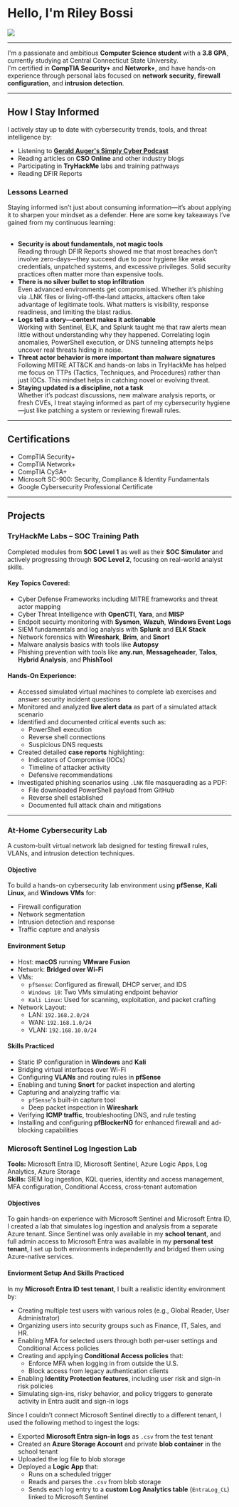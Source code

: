 # Hello, I'm Riley Bossi

<a href="https://www.linkedin.com/in/riley-bossi-b08729295">
  <img src="https://img.shields.io/badge/-LinkedIn-0072b1?&style=for-the-badge&logo=linkedin&logoColor=white"/>
</a>

---

I'm a passionate and ambitious **Computer Science student** with a **3.8 GPA**, currently studying at Central Connecticut State University.  
I'm certified in **CompTIA Security+** and **Network+**, and have hands-on experience through personal labs focused on **network security**, **firewall configuration**, and **intrusion detection**.

---

## How I Stay Informed

I actively stay up to date with cybersecurity trends, tools, and threat intelligence by:

- Listening to [**Gerald Auger's Simply Cyber Podcast**](https://www.youtube.com/@SimplyCyber)
- Reading articles on **CSO Online** and other industry blogs
- Participating in **TryHackMe** labs and training pathways
- Reading DFIR Reports

 ### Lessons Learned

Staying informed isn’t just about consuming information—it’s about applying it to sharpen your mindset as a defender. Here are some key takeaways I’ve gained from my continuous learning:
<br><br>
- **Security is about fundamentals, not magic tools** <br>
Reading through DFIR Reports showed me that most breaches don’t involve zero-days—they succeed due to poor hygiene like weak credentials, unpatched systems, and excessive privileges. Solid security practices often matter more than expensive tools.<br>
- **There is no silver bullet to stop infiltration** <br>
Even advanced environments get compromised. Whether it’s phishing via .LNK files or living-off-the-land attacks, attackers often take advantage of legitimate tools. What matters is visibility, response readiness, and limiting the blast radius.<br>
- **Logs tell a story—context makes it actionable** <br>
Working with Sentinel, ELK, and Splunk taught me that raw alerts mean little without understanding why they happened. Correlating login anomalies, PowerShell execution, or DNS tunneling attempts helps uncover real threats hiding in noise. <br>
- **Threat actor behavior is more important than malware signatures** <br>
Following MITRE ATT&CK and hands-on labs in TryHackMe has helped me focus on TTPs (Tactics, Techniques, and Procedures) rather than just IOCs. This mindset helps in catching novel or evolving threat. <br>
- **Staying updated is a discipline, not a task** <br>
Whether it’s podcast discussions, new malware analysis reports, or fresh CVEs, I treat staying informed as part of my cybersecurity hygiene—just like patching a system or reviewing firewall rules.

---

## Certifications

-  CompTIA Security+
-  CompTIA Network+
-  CompTIA CySA+
-  Microsoft SC-900: Security, Compliance & Identity Fundamentals
-  Google Cybersecurity Professional Certificate

---

## Projects

### TryHackMe Labs – SOC Training Path

Completed modules from **SOC Level 1** as well as their **SOC Simulator** and actively progressing through **SOC Level 2**, focusing on real-world analyst skills.

#### Key Topics Covered:
- Cyber Defense Frameworks including MITRE frameworks and threat actor mapping
- Cyber Threat Intelligence with **OpenCTI**, **Yara**, and **MISP**
- Endpoit secuirty monitoring with **Sysmon**, **Wazuh**, **Windows Event Logs**
- SIEM fundamentals and log analysis with **Splunk** and **ELK Stack**
- Network forensics with **Wireshark**, **Brim**, and **Snort**
- Malware analysis basics with tools like **Autopsy**
- Phishing prevention with tools like **any.run**, **Messageheader**, **Talos**, **Hybrid Analysis**, and **PhishTool**
#### Hands-On Experience:
- Accessed simulated virtual machines to complete lab exercises and answer security incident questions
- Monitored and analyzed **live alert data** as part of a simulated attack scenario
- Identified and documented critical events such as:
  - PowerShell execution
  - Reverse shell connections
  - Suspicious DNS requests
- Created detailed **case reports** highlighting:
  - Indicators of Compromise (IOCs)
  - Timeline of attacker activity
  - Defensive recommendations
- Investigated phishing scenarios using `.LNK` file masquerading as a PDF:
  - File downloaded PowerShell payload from GitHub
  - Reverse shell established
  - Documented full attack chain and mitigations

---

### At-Home Cybersecurity Lab

A custom-built virtual network lab designed for testing firewall rules, VLANs, and intrusion detection techniques.

#### Objective
To build a hands-on cybersecurity lab environment using **pfSense**, **Kali Linux**, and **Windows VMs** for:
- Firewall configuration
- Network segmentation
- Intrusion detection and response
- Traffic capture and analysis

#### Environment Setup
- Host: **macOS** running **VMware Fusion**
- Network: **Bridged over Wi-Fi**
- VMs:
  - `pfSense`: Configured as firewall, DHCP server, and IDS
  - `Windows 10`: Two VMs simulating endpoint behavior
  - `Kali Linux`: Used for scanning, exploitation, and packet crafting
- Network Layout:
  - LAN: `192.168.2.0/24`
  - WAN: `192.168.1.0/24`
  - VLAN: `192.168.10.0/24`

#### Skills Practiced
- Static IP configuration in **Windows** and **Kali**
- Bridging virtual interfaces over Wi-Fi
- Configuring **VLANs** and routing rules in **pfSense**
- Enabling and tuning **Snort** for packet inspection and alerting
- Capturing and analyzing traffic via:
  - `pfSense`'s built-in capture tool
  - Deep packet inspection in **Wireshark**
- Verifying **ICMP traffic**, troubleshooting DNS, and rule testing
- Installing and configuring **pfBlockerNG** for enhanced firewall and ad-blocking capabilities

### Microsoft Sentinel Log Ingestion Lab
**Tools:** Microsoft Entra ID, Microsoft Sentinel, Azure Logic Apps, Log Analytics, Azure Storage  
**Skills:** SIEM log ingestion, KQL queries, identity and access management, MFA configuration, Conditional Access, cross-tenant automation
#### Objectives
To gain hands-on experience with Microsoft Sentinel and Microsoft Entra ID, I created a lab that simulates log ingestion and analysis from a separate Azure tenant. Since Sentinel was only available in my **school tenant**, and full admin access to Microsoft Entra was available in my **personal test tenant**, I set up both environments independently and bridged them using Azure-native services.
#### Enviorment Setup And Skills Practiced
In my **Microsoft Entra ID test tenant**, I built a realistic identity environment by:
- Creating multiple test users with various roles (e.g., Global Reader, User Administrator)
- Organizing users into security groups such as Finance, IT, Sales, and HR.
- Enabling MFA for selected users through both per-user settings and Conditional Access policies
- Creating and applying **Conditional Access policies** that:
  - Enforce MFA when logging in from outside the U.S.
  - Block access from legacy authentication clients
- Enabling **Identity Protection features**, including user risk and sign-in risk policies
- Simulating sign-ins, risky behavior, and policy triggers to generate activity in Entra audit and sign-in logs

Since I couldn’t connect Microsoft Sentinel directly to a different tenant, I used the following method to ingest the logs:

- Exported **Microsoft Entra sign-in logs** as `.csv` from the test tenant
- Created an **Azure Storage Account** and private **blob container** in the school tenant
- Uploaded the log file to blob storage
- Deployed a **Logic App** that:
  - Runs on a scheduled trigger
  - Reads and parses the `.csv` from blob storage
  - Sends each log entry to a **custom Log Analytics table** (`EntraLog_CL`) linked to Microsoft Sentinel


